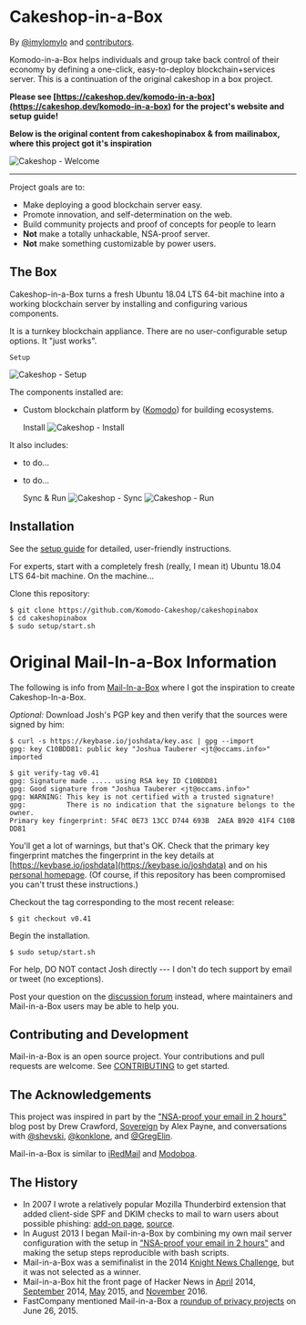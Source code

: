Cakeshop-in-a-Box
=============

By [@imylomylo](https://github.com/imylomylo) and [contributors](https://github.com/cakeshopclouddev/komodo-in-a-box/graphs/contributors).

Komodo-in-a-Box helps individuals and group  take back control of their economy by defining a one-click, easy-to-deploy blockchain+services server.  This is a continuation of the original cakeshop in a box project.

**Please see [https://cakeshop.dev/komodo-in-a-box](https://cakeshop.dev/komodo-in-a-box) for the project's website and setup guide!**

**Below is the original content from cakeshopinabox & from mailinabox, where this project got it's inspiration**

![Cakeshop - Welcome](https://raw.githubusercontent.com/imylomylo/cakeshopinabox/master/screenshots/cakeshop-welcome.png)

* * *

Project goals are to:

* Make deploying a good blockchain server easy.
* Promote innovation, and self-determination on the web.
* Build community projects and proof of concepts for people to learn
* **Not** make a totally unhackable, NSA-proof server.
* **Not** make something customizable by power users.


The Box
-------

Cakeshop-in-a-Box turns a fresh Ubuntu 18.04 LTS 64-bit machine into a working blockchain server by installing and configuring various components.

It is a turnkey blockchain appliance. There are no user-configurable setup options. It "just works".

	Setup
![Cakeshop - Setup](https://raw.githubusercontent.com/imylomylo/cakeshopinabox/master/screenshots/cakeshop-hostname.png)


The components installed are:

* Custom blockchain platform by ([Komodo](http://komodoplatform.com/)) for building ecosystems.

	Install
![Cakeshop - Install](https://raw.githubusercontent.com/imylomylo/cakeshopinabox/master/screenshots/cakeshop-buidl-komodo.png)


It also includes:

* to do...
* to do...

	Sync & Run
![Cakeshop - Sync](https://raw.githubusercontent.com/imylomylo/cakeshopinabox/master/screenshots/cakeshop-kmdice.png)
![Cakeshop - Run](https://raw.githubusercontent.com/imylomylo/cakeshopinabox/master/screenshots/cakeshop-install-finish.png)

Installation
------------

See the [setup guide](https://komodo-cakeshop.com/guide) for detailed, user-friendly instructions.

For experts, start with a completely fresh (really, I mean it) Ubuntu 18.04 LTS 64-bit machine. On the machine...

Clone this repository:

	$ git clone https://github.com/Komodo-Cakeshop/cakeshopinabox
	$ cd cakeshopinabox
	$ sudo setup/start.sh

# Original Mail-In-a-Box Information

The following is info from [Mail-In-a-Box](https://mailinabox.email) where I got the inspiration to create Cakeshop-In-a-Box.

_Optional:_ Download Josh's PGP key and then verify that the sources were signed
by him:

	$ curl -s https://keybase.io/joshdata/key.asc | gpg --import
	gpg: key C10BDD81: public key "Joshua Tauberer <jt@occams.info>" imported

	$ git verify-tag v0.41
	gpg: Signature made ..... using RSA key ID C10BDD81
	gpg: Good signature from "Joshua Tauberer <jt@occams.info>"
	gpg: WARNING: This key is not certified with a trusted signature!
	gpg:          There is no indication that the signature belongs to the owner.
	Primary key fingerprint: 5F4C 0E73 13CC D744 693B  2AEA B920 41F4 C10B DD81

You'll get a lot of warnings, but that's OK. Check that the primary key fingerprint matches the
fingerprint in the key details at [https://keybase.io/joshdata](https://keybase.io/joshdata)
and on his [personal homepage](https://razor.occams.info/). (Of course, if this repository has been compromised you can't trust these instructions.)

Checkout the tag corresponding to the most recent release:

	$ git checkout v0.41

Begin the installation.

	$ sudo setup/start.sh

For help, DO NOT contact Josh directly --- I don't do tech support by email or tweet (no exceptions).

Post your question on the [discussion forum](https://discourse.mailinabox.email/) instead, where maintainers and Mail-in-a-Box users may be able to help you.

Contributing and Development
----------------------------

Mail-in-a-Box is an open source project. Your contributions and pull requests are welcome. See [CONTRIBUTING](CONTRIBUTING.md) to get started. 


The Acknowledgements
--------------------

This project was inspired in part by the ["NSA-proof your email in 2 hours"](http://sealedabstract.com/code/nsa-proof-your-e-mail-in-2-hours/) blog post by Drew Crawford, [Sovereign](https://github.com/sovereign/sovereign) by Alex Payne, and conversations with <a href="https://twitter.com/shevski" target="_blank">@shevski</a>, <a href="https://github.com/konklone" target="_blank">@konklone</a>, and <a href="https://github.com/gregelin" target="_blank">@GregElin</a>.

Mail-in-a-Box is similar to [iRedMail](http://www.iredmail.org/) and [Modoboa](https://github.com/tonioo/modoboa).

The History
-----------

* In 2007 I wrote a relatively popular Mozilla Thunderbird extension that added client-side SPF and DKIM checks to mail to warn users about possible phishing: [add-on page](https://addons.mozilla.org/en-us/thunderbird/addon/sender-verification-anti-phish/), [source](https://github.com/JoshData/thunderbird-spf).
* In August 2013 I began Mail-in-a-Box by combining my own mail server configuration with the setup in ["NSA-proof your email in 2 hours"](http://sealedabstract.com/code/nsa-proof-your-e-mail-in-2-hours/) and making the setup steps reproducible with bash scripts.
* Mail-in-a-Box was a semifinalist in the 2014 [Knight News Challenge](https://www.newschallenge.org/challenge/2014/submissions/mail-in-a-box), but it was not selected as a winner.
* Mail-in-a-Box hit the front page of Hacker News in [April](https://news.ycombinator.com/item?id=7634514) 2014, [September](https://news.ycombinator.com/item?id=8276171) 2014, [May](https://news.ycombinator.com/item?id=9624267) 2015, and [November](https://news.ycombinator.com/item?id=13050500) 2016.
* FastCompany mentioned Mail-in-a-Box a [roundup of privacy projects](http://www.fastcompany.com/3047645/your-own-private-cloud) on June 26, 2015.
